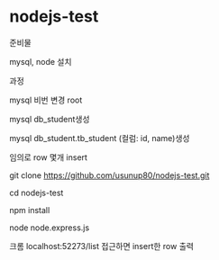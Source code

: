 # nodejs-test

준비물 

mysql, node 설치


과정

mysql 비번 변경 root

mysql db_student생성

mysql db_student.tb_student (컬럼: id, name)생성

임의로 row 몇개 insert


git clone https://github.com/usunup80/nodejs-test.git

cd nodejs-test

npm install

node node.express.js


크롬 localhost:52273/list 접근하면 insert한 row 출력
